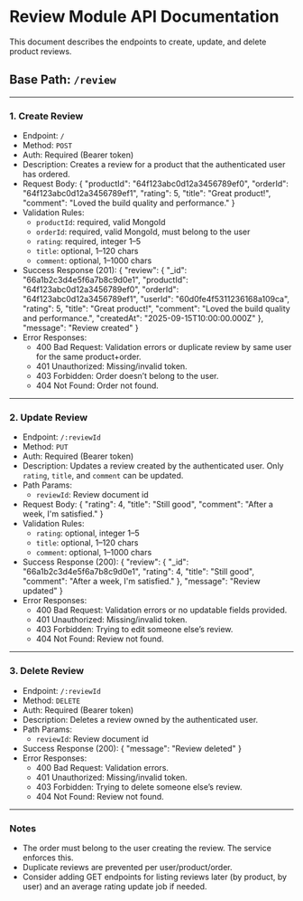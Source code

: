 # Review Module API Documentation

This document describes the endpoints to create, update, and delete product reviews.

## Base Path: `/review`

---

### 1. Create Review

- Endpoint: `/`
- Method: `POST`
- Auth: Required (Bearer token)
- Description: Creates a review for a product that the authenticated user has ordered.
- Request Body:
  {
  "productId": "64f123abc0d12a3456789ef0",
  "orderId": "64f123abc0d12a3456789ef1",
  "rating": 5,
  "title": "Great product!",
  "comment": "Loved the build quality and performance."
  }
- Validation Rules:
  - `productId`: required, valid MongoId
  - `orderId`: required, valid MongoId, must belong to the user
  - `rating`: required, integer 1–5
  - `title`: optional, 1–120 chars
  - `comment`: optional, 1–1000 chars
- Success Response (201):
  {
  "review": {
  "\_id": "66a1b2c3d4e5f6a7b8c9d0e1",
  "productId": "64f123abc0d12a3456789ef0",
  "orderId": "64f123abc0d12a3456789ef1",
  "userId": "60d0fe4f5311236168a109ca",
  "rating": 5,
  "title": "Great product!",
  "comment": "Loved the build quality and performance.",
  "createdAt": "2025-09-15T10:00:00.000Z"
  },
  "message": "Review created"
  }
- Error Responses:
  - 400 Bad Request: Validation errors or duplicate review by same user for the same product+order.
  - 401 Unauthorized: Missing/invalid token.
  - 403 Forbidden: Order doesn’t belong to the user.
  - 404 Not Found: Order not found.

---

### 2. Update Review

- Endpoint: `/:reviewId`
- Method: `PUT`
- Auth: Required (Bearer token)
- Description: Updates a review created by the authenticated user. Only `rating`, `title`, and `comment` can be updated.
- Path Params:
  - `reviewId`: Review document id
- Request Body:
  {
  "rating": 4,
  "title": "Still good",
  "comment": "After a week, I'm satisfied."
  }
- Validation Rules:
  - `rating`: optional, integer 1–5
  - `title`: optional, 1–120 chars
  - `comment`: optional, 1–1000 chars
- Success Response (200):
  {
  "review": {
  "\_id": "66a1b2c3d4e5f6a7b8c9d0e1",
  "rating": 4,
  "title": "Still good",
  "comment": "After a week, I'm satisfied."
  },
  "message": "Review updated"
  }
- Error Responses:
  - 400 Bad Request: Validation errors or no updatable fields provided.
  - 401 Unauthorized: Missing/invalid token.
  - 403 Forbidden: Trying to edit someone else’s review.
  - 404 Not Found: Review not found.

---

### 3. Delete Review

- Endpoint: `/:reviewId`
- Method: `DELETE`
- Auth: Required (Bearer token)
- Description: Deletes a review owned by the authenticated user.
- Path Params:
  - `reviewId`: Review document id
- Success Response (200):
  { "message": "Review deleted" }
- Error Responses:
  - 400 Bad Request: Validation errors.
  - 401 Unauthorized: Missing/invalid token.
  - 403 Forbidden: Trying to delete someone else’s review.
  - 404 Not Found: Review not found.

---

### Notes

- The order must belong to the user creating the review. The service enforces this.
- Duplicate reviews are prevented per user/product/order.
- Consider adding GET endpoints for listing reviews later (by product, by user) and an average rating update job if needed.
